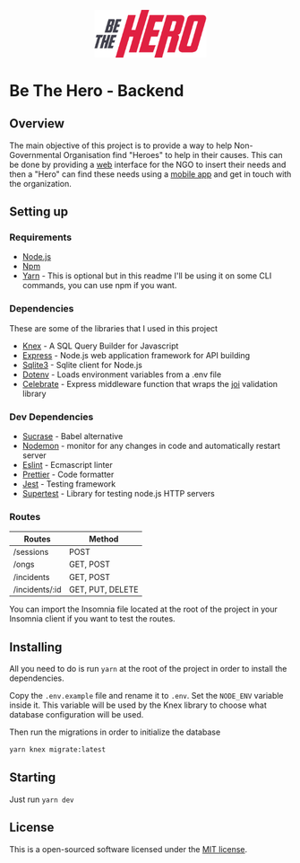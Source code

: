 <p align="center">
  <img src="logo.png" alt="chess" width="200" />
</p>

# Be The Hero - Backend

## Overview

The main objective of this project is to provide a way to help Non-Governmental Organisation find "Heroes" to help in their causes. This can be done by providing a [web](https://github.com/igorsouza-dev/bethehero-frontend) interface for the NGO to insert their needs and then a "Hero" can find these needs using a [mobile app](https://github.com/igorsouza-dev/bethehero-mobile) and get in touch with the organization.

## Setting up

### Requirements

- [Node.js](https://nodejs.org/en/download/)
- [Npm](https://www.npmjs.com/get-npm)
- [Yarn](https://yarnpkg.com/lang/en/docs/install/#debian-stable) - This is optional but in this readme I'll be using it on some CLI commands, you can use npm if you want.

### Dependencies

These are some of the libraries that I used in this project

- [Knex](https://knexjs.org/) - A SQL Query Builder for Javascript
- [Express](https://expressjs.com/) - Node.js web application framework for API building
- [Sqlite3](https://github.com/mapbox/node-sqlite3) - Sqlite client for Node.js
- [Dotenv](https://github.com/motdotla/dotenv) - Loads environment variables from a .env file
- [Celebrate](https://www.npmjs.com/package/celebrate) - Express middleware function that wraps the [joi](https://github.com/hapijs/joi/tree/master) validation library

### Dev Dependencies

- [Sucrase](https://github.com/alangpierce/sucrase) - Babel alternative
- [Nodemon](https://nodemon.io/) - monitor for any changes in code and automatically restart server
- [Eslint](https://eslint.org) - Ecmascript linter
- [Prettier](https://prettier.io) - Code formatter
- [Jest](https://jestjs.io/) - Testing framework
- [Supertest](https://github.com/visionmedia/supertest) - Library for testing node.js HTTP servers

### Routes

| Routes         | Method           |
| -------------- | ---------------- |
| /sessions      | POST             |
| /ongs          | GET, POST        |
| /incidents     | GET, POST        |
| /incidents/:id | GET, PUT, DELETE |

You can import the Insomnia file located at the root of the project in your Insomnia client if you want to test the routes.

## Installing

All you need to do is run `yarn` at the root of the project in order to install the dependencies.

Copy the `.env.example` file and rename it to `.env`. Set the `NODE_ENV` variable inside it. This variable will be used by the Knex library to choose what database configuration will be used.

Then run the migrations in order to initialize the database

```sh
yarn knex migrate:latest
```

## Starting

Just run `yarn dev`

## License

This is a open-sourced software licensed under the [MIT license](LICENSE.md).
